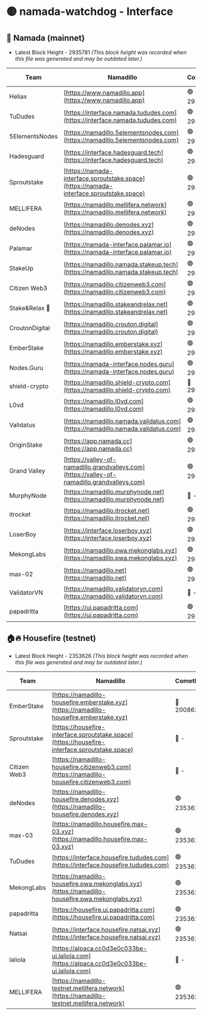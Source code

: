 # 🟡 namada-watchdog - Interface

## 🚀 Namada (mainnet)
- Latest Block Height - 2935781 *(This block height was recorded when this file was generated and may be outdated later.)*

| Team | Namadillo | CometBFT | Indexer | MASP Indexer |
|-|-|-|-|-|
| Heliax | [https://www.namadillo.app](https://www.namadillo.app) | 🟢 2935755 | 🟢 2935755 | 🟢 2935755 |
| TuDudes | [https://interface.namada.tududes.com](https://interface.namada.tududes.com) | 🟢 2935756 | 🟢 2935756 | 🟢 2935756 |
| 5ElementsNodes | [https://namadillo.5elementsnodes.com](https://namadillo.5elementsnodes.com) | 🟢 2935756 | 🟢 2935756 | 🟢 2935756 |
| Hadesguard | [https://interface.hadesguard.tech](https://interface.hadesguard.tech) | 🟢 2935757 | 🟢 2935757 | 🟢 2935757 |
| Sproutstake | [https://namada-interface.sproutstake.space](https://namada-interface.sproutstake.space) | 🟢 2935758 | 🔴 2797937 | 🟢 2935758 |
| MELLIFERA | [https://namadillo.mellifera.network](https://namadillo.mellifera.network) | 🟢 2935760 | 🟢 2935760 | 🟢 2935760 |
| deNodes | [https://namadillo.denodes.xyz](https://namadillo.denodes.xyz) | 🟢 2935761 | 🟢 2935761 | 🟢 2935760 |
| Palamar | [https://namada-interface.palamar.io](https://namada-interface.palamar.io) | 🟢 2935761 | 🟢 2935761 | 🟢 2935761 |
| StakeUp | [https://namadillo.namada.stakeup.tech](https://namadillo.namada.stakeup.tech) | 🟢 2935762 | 🟢 2935762 | 🟢 2935762 |
| Citizen Web3 | [https://namadillo.citizenweb3.com](https://namadillo.citizenweb3.com) | 🟢 2935763 | 🟢 2935763 | 🟢 2935763 |
| Stake&Relax 🦥 | [https://namadillo.stakeandrelax.net](https://namadillo.stakeandrelax.net) | 🟢 2935764 | 🟢 2935764 | 🟢 2935763 |
| CroutonDigital | [https://namadillo.crouton.digital](https://namadillo.crouton.digital) | 🟢 2935765 | 🟢 2935765 | 🟢 2935764 |
| EmberStake | [https://namadillo.emberstake.xyz](https://namadillo.emberstake.xyz) | 🟢 2935765 | 🟢 2935765 | 🟢 2935765 |
| Nodes.Guru | [https://namada-interface.nodes.guru](https://namada-interface.nodes.guru) | 🟢 2935766 | 🟢 2935766 | 🟢 2935766 |
| shield-crypto | [https://namadillo.shield-crypto.com](https://namadillo.shield-crypto.com) | 🔴 2929743 | 🔴 - | 🔴 - |
| L0vd | [https://namadillo.l0vd.com](https://namadillo.l0vd.com) | 🟢 2935771 | 🟢 2935771 | 🟢 2935771 |
| Validatus | [https://namadillo.namada.validatus.com](https://namadillo.namada.validatus.com) | 🟢 2935772 | 🟢 2935772 | 🟢 2935772 |
| OriginStake | [https://app.namada.cc](https://app.namada.cc) | 🟢 2935773 | 🟢 2935773 | 🟢 2935773 |
| Grand Valley | [https://valley-of-namadillo.grandvalleys.com](https://valley-of-namadillo.grandvalleys.com) | 🟢 2935773 | 🟢 2935773 | 🟢 2935774 |
| MurphyNode | [https://namadillo.murphynode.net](https://namadillo.murphynode.net) | 🔴 - | 🔴 - | 🔴 - |
| itrocket | [https://namadillo.itrocket.net](https://namadillo.itrocket.net) | 🟢 2935776 | 🟢 2935776 | 🟢 2935776 |
| LoserBoy | [https://interface.loserboy.xyz](https://interface.loserboy.xyz) | 🟢 2935777 | 🟢 2935776 | 🟢 2935777 |
| MekongLabs | [https://namadillo.pwa.mekonglabs.xyz](https://namadillo.pwa.mekonglabs.xyz) | 🟢 2935777 | 🟢 2935777 | 🟢 2935777 |
| max-02 | [https://namadillo.net](https://namadillo.net) | 🟢 2935778 | 🟢 2935778 | 🟢 2935778 |
| ValidatorVN | [https://namadillo.validatorvn.com](https://namadillo.validatorvn.com) | 🔴 - | 🔴 - | 🔴 - |
| papadritta | [https://ui.papadritta.com](https://ui.papadritta.com) | 🟢 2935781 | 🟢 2935781 | 🟢 2935781 |

## 🏠🔥 Housefire (testnet)
- Latest Block Height - 2353626 *(This block height was recorded when this file was generated and may be outdated later.)*

| Team | Namadillo | CometBFT | Indexer | MASP Indexer |
|-|-|-|-|-|
| EmberStake | [https://namadillo-housefire.emberstake.xyz](https://namadillo-housefire.emberstake.xyz) | 🔴 2008636 | 🔴 - | 🔴 - |
| Sproutstake | [https://housefire-interface.sproutstake.space](https://housefire-interface.sproutstake.space) | 🔴 - | 🔴 - | 🔴 - |
| Citizen Web3 | [https://namadillo-housefire.citizenweb3.com](https://namadillo-housefire.citizenweb3.com) | 🔴 - | 🔴 - | 🔴 - |
| deNodes | [https://namadillo-housefire.denodes.xyz](https://namadillo-housefire.denodes.xyz) | 🟢 2353626 | 🟢 2353626 | 🟢 2353626 |
| max-03 | [https://namadillo.housefire.max-03.xyz](https://namadillo.housefire.max-03.xyz) | 🟢 2353626 | 🔴 2167206 | 🟢 2353626 |
| TuDudes | [https://interface.housefire.tududes.com](https://interface.housefire.tududes.com) | 🟢 2353626 | 🟢 2353626 | 🟢 2353626 |
| MekongLabs | [https://namadillo-housefire.pwa.mekonglabs.xyz](https://namadillo-housefire.pwa.mekonglabs.xyz) | 🟢 2353626 | 🟢 2353626 | 🟢 2353626 |
| papadritta | [https://housefire.ui.papadritta.com](https://housefire.ui.papadritta.com) | 🟢 2353626 | 🟢 2353626 | 🟢 2353626 |
| Natsai | [https://interface.housefire.natsai.xyz](https://interface.housefire.natsai.xyz) | 🟢 2353626 | 🟢 2353626 | 🟢 2353626 |
| laliola | [https://alpaca.cc0d3e0c033be-ui.laliola.com](https://alpaca.cc0d3e0c033be-ui.laliola.com) | 🔴 - | 🔴 - | 🔴 - |
| MELLIFERA | [https://namadillo-testnet.mellifera.network](https://namadillo-testnet.mellifera.network) | 🟢 2353626 | 🟢 2353626 | 🟢 2353626 |

